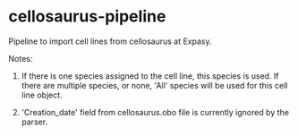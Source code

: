 # cellosaurus-pipeline
Pipeline to import cell lines from cellosaurus at Expasy.

Notes:

1) If there is one species assigned to the cell line, this species is used. If there are multiple species, or none, 'All' species will be used for this cell line object.

2) 'Creation_date' field from cellosaurus.obo file is currently ignored by the parser.